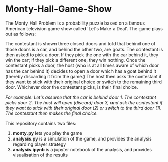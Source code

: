 # Monty-Hall-Game-Show

The Monty Hall Problem is a probability puzzle based on a famous American television game show called 'Let's Make a Deal'.
The game plays out as follows:

The contestant is shown three closed doors and told that behind one of those doors is a car, and behind the other two, are goats.
The contestant is then asked to pick a door. If they pick the one with the car behind it, they win the car; if they pick a different one, they win nothing.
Once the contestant picks a door, the host (who is at all times aware of which door has the car behind it) decides to open a door which has a goat behind it (thereby discarding it from the game.)
The host then asks the contestant if they want to stick with their original choice or switch to the remaining third door. Whichever door the contestant picks, is their final choice.

_For example:
Let's assume that the car is behind door 1.
The contestant picks door 2.
The host will open (discard) door 3, and ask the contestant if they want to stick with their original door (2) or switch to the third door (1).
The contestant then makes the final choice._

This repository contains two files:
1. **monty.py** lets you play the game
2. **analysis.py** is a simulation of the game, and provides the analysis regarding player strategy
3. **analysis.ipynb** is a jupyter notebook of the analysis, and provides visualisation of the results
